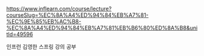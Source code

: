 https://www.inflearn.com/course/lecture?courseSlug=%EC%8A%A4%ED%94%84%EB%A7%81-%EC%9E%85%EB%AC%B8-%EC%8A%A4%ED%94%84%EB%A7%81%EB%B6%80%ED%8A%B8&unitId=49596

인프런 김영한 스프링 강의 공부
